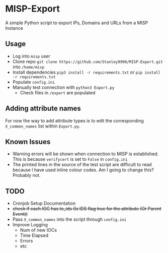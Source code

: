 # MISP-Export
A simple Python script to export IPs, Domains and URLs from a MISP Instance

## Usage
- Log into `misp` user
- Clone repo `git clone https://github.com/Stanley9990/MISP-Export.git` into `/home/misp`
- Install dependencies `pip3 install -r requirements.txt` or `pip install -r requirements.txt`
- Populate `config.ini`
- Manually test connection with `python3 Export.py`
    - Check files in `/export` are populated

## Adding attribute names
For now the way to add attribute types is to edit the corresponding `X_common_names` list within `Export.py`.

## Known Issues
- Warning errors will be shown when connection to MISP is established. This is because `verifycert` is set to `False` in `config.ini`
- The printed lines in the source of the test script are difficult to read because I have used inline colour codes. Am I going to change this? Probably not.

## TODO
- Cronjob Setup Documentation
- ~~check if each IOC has to_ids (Is IDS flag true for the attribute (Or Parent Event))~~
- Pass `X_common_names` into the script through `config.ini`
- Improve Logging
    - Num of new IOCs
    - Time Elapsed
    - Errors
    - etc
